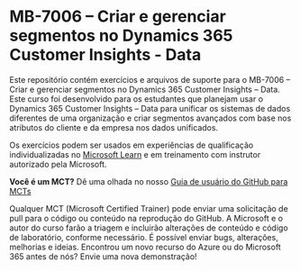 # MB-7006 – Criar e gerenciar segmentos no Dynamics 365 Customer Insights - Data

Este repositório contém exercícios e arquivos de suporte para o MB-7006 – Criar e gerenciar segmentos no Dynamics 365 Customer Insights – Data. Este curso foi desenvolvido para os estudantes que planejam usar o Dynamics 365 Customer Insights – Data para unificar os sistemas de dados diferentes de uma organização e criar segmentos avançados com base nos atributos do cliente e da empresa nos dados unificados.

Os exercícios podem ser usados em experiências de qualificação individualizadas no [Microsoft Learn](https://learn.microsoft.com) e em treinamento com instrutor autorizado pela Microsoft.

**Você é um MCT?** Dê uma olhada no nosso [Guia de usuário do GitHub para MCTs](https://microsoftlearning.github.io/MCT-User-Guide/)

Qualquer MCT (Microsoft Certified Trainer) pode enviar uma solicitação de pull para o código ou conteúdo na reprodução do GitHub. A Microsoft e o autor do curso farão a triagem e incluirão alterações de conteúdo e código de laboratório, conforme necessário. É possível enviar bugs, alterações, melhorias e ideias. Encontrou um novo recurso do Azure ou do Microsoft 365 antes de nós? Envie uma nova demonstração!
